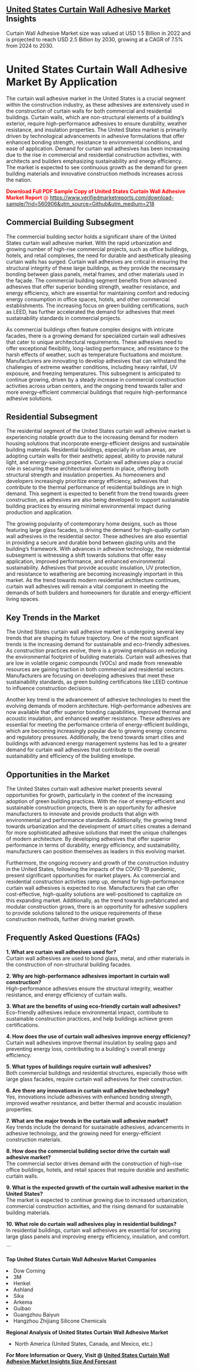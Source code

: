 <h2><a href="https://www.verifiedmarketreports.com/download-sample/?rid=560906&amp;utm_source=Github&amp;utm_medium=218" target="_blank">United States Curtain Wall Adhesive Market</a> Insights</h2><p>Curtain Wall Adhesive Market size was valued at USD 1.5 Billion in 2022 and is projected to reach USD 2.5 Billion by 2030, growing at a CAGR of 7.5% from 2024 to 2030.</p><p> <h1>United States Curtain Wall Adhesive Market By Application</h1> The curtain wall adhesive market in the United States is a crucial segment within the construction industry, as these adhesives are extensively used in the construction of curtain walls for both commercial and residential buildings. Curtain walls, which are non-structural elements of a building’s exterior, require high-performance adhesives to ensure durability, weather resistance, and insulation properties. The United States market is primarily driven by technological advancements in adhesive formulations that offer enhanced bonding strength, resistance to environmental conditions, and ease of application. Demand for curtain wall adhesives has been increasing due to the rise in commercial and residential construction activities, with architects and builders emphasizing sustainability and energy efficiency. The market is expected to see continuous growth as the demand for green building materials and innovative construction methods increases across the nation. <p><span class=""><span style="color: #ff0000;"><strong>Download Full PDF Sample Copy of United States Curtain Wall Adhesive Market Report</strong> @ </span><a href="https://www.verifiedmarketreports.com/download-sample/?rid=560906&amp;utm_source=Github&amp;utm_medium=218" target="_blank">https://www.verifiedmarketreports.com/download-sample/?rid=560906&amp;utm_source=Github&amp;utm_medium=218</a></span></p> <h2>Commercial Building Subsegment</h2> <p>The commercial building sector holds a significant share of the United States curtain wall adhesive market. With the rapid urbanization and growing number of high-rise commercial projects, such as office buildings, hotels, and retail complexes, the need for durable and aesthetically pleasing curtain walls has surged. Curtain wall adhesives are critical in ensuring the structural integrity of these large buildings, as they provide the necessary bonding between glass panels, metal frames, and other materials used in the façade. The commercial building segment benefits from advanced adhesives that offer superior bonding strength, weather resistance, and energy efficiency, which are essential for maintaining comfort and reducing energy consumption in office spaces, hotels, and other commercial establishments. The increasing focus on green building certifications, such as LEED, has further accelerated the demand for adhesives that meet sustainability standards in commercial projects.</p> <p>As commercial buildings often feature complex designs with intricate facades, there is a growing demand for specialized curtain wall adhesives that cater to unique architectural requirements. These adhesives need to offer exceptional flexibility, long-lasting performance, and resistance to the harsh effects of weather, such as temperature fluctuations and moisture. Manufacturers are innovating to develop adhesives that can withstand the challenges of extreme weather conditions, including heavy rainfall, UV exposure, and freezing temperatures. This subsegment is anticipated to continue growing, driven by a steady increase in commercial construction activities across urban centers, and the ongoing trend towards taller and more energy-efficient commercial buildings that require high-performance adhesive solutions.</p> <h2>Residential Subsegment</h2> <p>The residential segment of the United States curtain wall adhesive market is experiencing notable growth due to the increasing demand for modern housing solutions that incorporate energy-efficient designs and sustainable building materials. Residential buildings, especially in urban areas, are adopting curtain walls for their aesthetic appeal, ability to provide natural light, and energy-saving properties. Curtain wall adhesives play a crucial role in securing these architectural elements in place, offering both structural strength and insulation properties. As homeowners and developers increasingly prioritize energy efficiency, adhesives that contribute to the thermal performance of residential buildings are in high demand. This segment is expected to benefit from the trend towards green construction, as adhesives are also being developed to support sustainable building practices by ensuring minimal environmental impact during production and application.</p> <p>The growing popularity of contemporary home designs, such as those featuring large glass facades, is driving the demand for high-quality curtain wall adhesives in the residential sector. These adhesives are also essential in providing a secure and durable bond between glazing units and the building’s framework. With advances in adhesive technology, the residential subsegment is witnessing a shift towards solutions that offer easy application, improved performance, and enhanced environmental sustainability. Adhesives that provide acoustic insulation, UV protection, and resistance to weathering are becoming increasingly important in this market. As the trend towards modern residential architecture continues, curtain wall adhesives will remain a vital component in meeting the demands of both builders and homeowners for durable and energy-efficient living spaces.</p> <h2>Key Trends in the Market</h2> <p>The United States curtain wall adhesive market is undergoing several key trends that are shaping its future trajectory. One of the most significant trends is the increasing demand for sustainable and eco-friendly adhesives. As construction practices evolve, there is a growing emphasis on reducing the environmental footprint of building materials. Curtain wall adhesives that are low in volatile organic compounds (VOCs) and made from renewable resources are gaining traction in both commercial and residential sectors. Manufacturers are focusing on developing adhesives that meet these sustainability standards, as green building certifications like LEED continue to influence construction decisions.</p> <p>Another key trend is the advancement of adhesive technologies to meet the evolving demands of modern architecture. High-performance adhesives are now available that offer superior bonding capabilities, improved thermal and acoustic insulation, and enhanced weather resistance. These adhesives are essential for meeting the performance criteria of energy-efficient buildings, which are becoming increasingly popular due to growing energy concerns and regulatory pressures. Additionally, the trend towards smart cities and buildings with advanced energy management systems has led to a greater demand for curtain wall adhesives that contribute to the overall sustainability and efficiency of the building envelope.</p> <h2>Opportunities in the Market</h2> <p>The United States curtain wall adhesive market presents several opportunities for growth, particularly in the context of the increasing adoption of green building practices. With the rise of energy-efficient and sustainable construction projects, there is an opportunity for adhesive manufacturers to innovate and provide products that align with environmental and performance standards. Additionally, the growing trend towards urbanization and the development of smart cities creates a demand for more sophisticated adhesive solutions that meet the unique challenges of modern architecture. By developing adhesives that offer superior performance in terms of durability, energy efficiency, and sustainability, manufacturers can position themselves as leaders in this evolving market.</p> <p>Furthermore, the ongoing recovery and growth of the construction industry in the United States, following the impacts of the COVID-19 pandemic, present significant opportunities for market players. As commercial and residential construction activities ramp up, demand for high-performance curtain wall adhesives is expected to rise. Manufacturers that can offer cost-effective, high-quality solutions are well-positioned to capitalize on this expanding market. Additionally, as the trend towards prefabricated and modular construction grows, there is an opportunity for adhesive suppliers to provide solutions tailored to the unique requirements of these construction methods, further driving market growth.</p> <h2>Frequently Asked Questions (FAQs)</h2> <p><strong>1. What are curtain wall adhesives used for?</strong><br> Curtain wall adhesives are used to bond glass, metal, and other materials in the construction of non-structural building facades.</p> <p><strong>2. Why are high-performance adhesives important in curtain wall construction?</strong><br> High-performance adhesives ensure the structural integrity, weather resistance, and energy efficiency of curtain walls.</p> <p><strong>3. What are the benefits of using eco-friendly curtain wall adhesives?</strong><br> Eco-friendly adhesives reduce environmental impact, contribute to sustainable construction practices, and help buildings achieve green certifications.</p> <p><strong>4. How does the use of curtain wall adhesives improve energy efficiency?</strong><br> Curtain wall adhesives improve thermal insulation by sealing gaps and preventing energy loss, contributing to a building's overall energy efficiency.</p> <p><strong>5. What types of buildings require curtain wall adhesives?</strong><br> Both commercial buildings and residential structures, especially those with large glass facades, require curtain wall adhesives for their construction.</p> <p><strong>6. Are there any innovations in curtain wall adhesive technology?</strong><br> Yes, innovations include adhesives with enhanced bonding strength, improved weather resistance, and better thermal and acoustic insulation properties.</p> <p><strong>7. What are the major trends in the curtain wall adhesive market?</strong><br> Key trends include the demand for sustainable adhesives, advancements in adhesive technology, and the growing need for energy-efficient construction materials.</p> <p><strong>8. How does the commercial building sector drive the curtain wall adhesive market?</strong><br> The commercial sector drives demand with the construction of high-rise office buildings, hotels, and retail spaces that require durable and aesthetic curtain walls.</p> <p><strong>9. What is the expected growth of the curtain wall adhesive market in the United States?</strong><br> The market is expected to continue growing due to increased urbanization, commercial construction activities, and the rising demand for sustainable building materials.</p> <p><strong>10. What role do curtain wall adhesives play in residential buildings?</strong><br> In residential buildings, curtain wall adhesives are essential for securing large glass panels and improving energy efficiency, insulation, and comfort.</p> ```</p><p><strong>Top United States Curtain Wall Adhesive Market Companies</strong></p><div data-test-id=""><p><li>Dow Corning</li><li> 3M</li><li> Henkel</li><li> Ashland</li><li> Sika</li><li> Arkema</li><li> Guibao</li><li> Guangzhou Baiyun</li><li> Hangzhou Zhijiang Silicone Chemicals</li></p><div><strong>Regional Analysis of&nbsp;United States Curtain Wall Adhesive Market</strong></div><ul><li dir="ltr"><p dir="ltr">North America&nbsp;(United States, Canada, and Mexico, etc.)</p></li></ul><p><strong>For More Information or Query, Visit @&nbsp;</strong><strong><a href="https://www.verifiedmarketreports.com/product/curtain-wall-adhesive-market-size-and-forecast/?utm_source=Github&amp;utm_medium=218" target="_blank">United States Curtain Wall Adhesive Market Insights Size And Forecast</a></strong></p></div>
